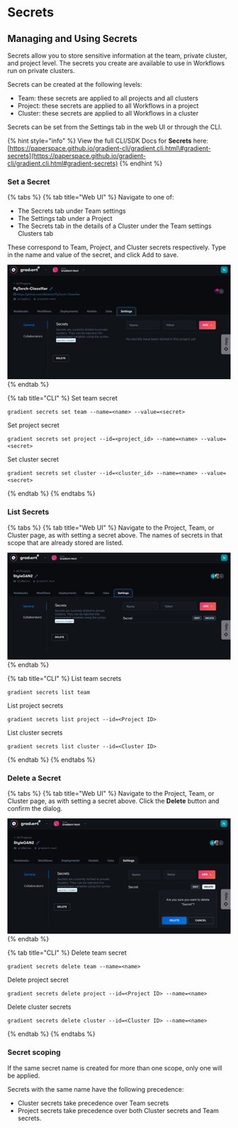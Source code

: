 # Secrets

## Managing and Using Secrets

Secrets allow you to store sensitive information at the team, private cluster, and project level. The secrets you create are available to use in Workflows run on private clusters.

Secrets can be created at the following levels:

* Team: these secrets are applied to all projects and all clusters
* Project: these secrets are applied to all Workflows in a project
* Cluster: these secrets are applied to all Workflows in a cluster

Secrets can be set from the Settings tab in the web UI or through the CLI.

{% hint style="info" %}
View the full CLI/SDK Docs for **Secrets** here: [https://paperspace.github.io/gradient-cli/gradient.cli.html\#gradient-secrets](https://paperspace.github.io/gradient-cli/gradient.cli.html#gradient-secrets)
{% endhint %}

### Set a Secret

{% tabs %}
{% tab title="Web UI" %}
Navigate to one of:

* The Secrets tab under Team settings
* The Settings tab under a Project
* The Secrets tab in the details of a Cluster under the Team settings Clusters tab

These correspond to Team, Project, and Cluster secrets respectively. Type in the name and value of the secret, and click Add to save.

![](../../.gitbook/assets/secrets.png)
{% endtab %}

{% tab title="CLI" %}
Set team secret

```text
gradient secrets set team --name=<name> --value=<secret>
```

Set project secret

```text
gradient secrets set project --id=<project_id> --name=<name> --value=<secret>
```

Set cluster secret

```text
gradient secrets set cluster --id=<cluster_id> --name=<name> --value=<secret>
```
{% endtab %}
{% endtabs %}

### List Secrets

{% tabs %}
{% tab title="Web UI" %}
Navigate to the Project, Team, or Cluster page, as with setting a secret above. The names of secrets in that scope that are already stored are listed.

![](../../.gitbook/assets/secrets_list.png)
{% endtab %}

{% tab title="CLI" %}
List team secrets

```text
gradient secrets list team
```

List project secrets

```text
gradient secrets list project --id=<Project ID>
```

List cluster secrets

```text
gradient secrets list cluster --id=<Cluster ID>
```
{% endtab %}
{% endtabs %}

### Delete a Secret

{% tabs %}
{% tab title="Web UI" %}
Navigate to the Project, Team, or Cluster page, as with setting a secret above. Click the **Delete** button and confirm the dialog.

![](../../.gitbook/assets/secrets_delete.png)
{% endtab %}

{% tab title="CLI" %}
Delete team secret

```text
gradient secrets delete team --name=<name>
```

Delete project secret

```text
gradient secrets delete project --id=<Project ID> --name=<name>
```

Delete cluster secrets

```text
gradient secrets delete cluster --id=<Cluster ID> --name=<name>
```
{% endtab %}
{% endtabs %}

### **Secret scoping**

If the same secret name is created for more than one scope, only one will be applied.

Secrets with the same name have the following precedence:

* Cluster secrets take precedence over Team secrets
* Project secrets take precedence over both Cluster secrets and Team secrets.

